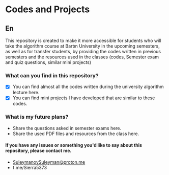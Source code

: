 # Codes and Projects
## En
This repository is created to make it more accessible for students who will take the algorithm course at Bartın University in the upcoming semesters, as well as for transfer students, by providing the codes written in previous semesters and the resources used in the classes (codes, Semester exam and quiz questions, similar mini projects)

### **What can you find in this repository?**
- [x] You can find almost all the codes written during the university algorithm lecture here.
- [x] You can find mini projects I have developed that are similar to these codes.

### **What is my future plans?**
- Share the questions asked in semester exams here.
- Share the used PDF files and resources from the class here.



#### If you have any issues or something you'd like to say about this repository, please contact me.
  - SuleymanovSuleyman@proton.me
  - t.me/Sierra5373


  


